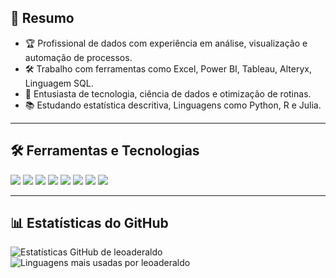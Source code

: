 <h2>🚀 Resumo</h2>

- 🏆 Profissional de dados com experiência em análise, visualização e automação de processos.
- 🛠️ Trabalho com ferramentas como Excel, Power BI, Tableau, Alteryx, Linguagem SQL.
- 💎 Entusiasta de tecnologia, ciência de dados e otimização de rotinas.
- 📚 Estudando estatística descritiva, Linguagens como Python, R e Julia.

---

## 🛠️ Ferramentas e Tecnologias

<p align="left">
  <img src="https://img.shields.io/badge/-Excel-217346?style=for-the-badge&logo=microsoft-excel&logoColor=white" />
  <img src="https://img.shields.io/badge/-Power%20BI-F2C811?style=for-the-badge&logo=power-bi&logoColor=black" />
  <img src="https://img.shields.io/badge/-Tableau-E97627?style=for-the-badge&logo=tableau&logoColor=white" />
  <img src="https://img.shields.io/badge/-Looker%20Studio-4285F4?style=for-the-badge&logo=looker&logoColor=white" />
  <img src="https://img.shields.io/badge/-Alteryx-0076AA?style=for-the-badge&logoColor=white" />
  <img src="https://img.shields.io/badge/-SQL%20(DBeaver)-f5f5dc?style=for-the-badge&logo=database&logoColor=black" />
  <img src="https://img.shields.io/badge/-Python-FFD43B?style=for-the-badge&logo=python&logoColor=black" />
  <img src="https://img.shields.io/badge/-R-276DC3?style=for-the-badge&logo=r&logoColor=white" />
</p>

---

<h2>📊 Estatísticas do GitHub</h2>

<img src="https://github-readme-stats.vercel.app/api?username=leoaderaldo&show_icons=true&theme=tokyonight" alt="Estatísticas GitHub de leoaderaldo" />

<img src="https://github-readme-stats.vercel.app/api/top-langs/?username=leoaderaldo&layout=compact&theme=tokyonight" alt="Linguagens mais usadas por leoaderaldo" />
